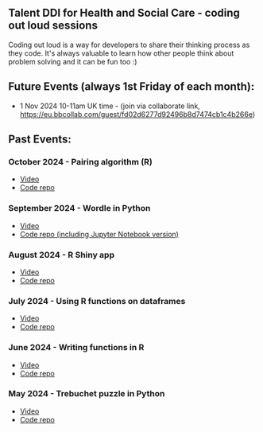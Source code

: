 ## Talent DDI for Health and Social Care - coding out loud sessions

Coding out loud is a way for developers to share their thinking process as they code. It's always valuable to learn how other people think about problem solving and it can be fun too :) 

## Future Events (always 1st Friday of each month):

- 1 Nov 2024 10-11am UK time - (join via collaborate link, https://eu.bbcollab.com/guest/fd02d6277d92496b8d7474cb1c4b266e)

## Past Events:

### October 2024 - Pairing algorithm (R)
- <a href="https://media.ed.ac.uk/media/1_vjm3kopc?kalturaSeekFrom=3&kalturaClipTo=4488">Video</a>
- <a href="https://github.com/DDI-Talent/coding-out-loud/tree/main/october-2024">Code repo</a>

### September 2024 - Wordle in Python
- <a href="https://media.ed.ac.uk/media/Coding+out+loud+-+Wordle+in+Python/1_gmth6xr0">Video</a>
- <a href="https://github.com/DDI-Talent/coding-out-loud/tree/main/september-2024/wordle">Code repo (including Jupyter Notebook version)</a>

### August 2024 - R Shiny app
- <a href="https://media.ed.ac.uk/media/Coding%20out%20loud%20-%20August%202024_RShiny/1_vreysrd9">Video</a> 
- <a href="https://github.com/DDI-Talent/coding-out-loud/tree/main/august-2024">Code repo</a> 

### July 2024 - Using R functions on dataframes
- <a href="https://media.ed.ac.uk/media/Coding%20out%20loud%20-%20July%202024%20-%20Actors%20ages/1_ejl3ws4v">Video</a> 
- <a href="https://github.com/DDI-Talent/coding-out-loud/tree/main/july-2024">Code repo</a> 

### June 2024 - Writing functions in R
- <a href="https://media.ed.ac.uk/media/Coding-out-loud%20birthdates%20function/1_5ca3aoy3">Video</a> 
- <a href="https://github.com/DDI-Talent/coding-out-loud/tree/main/june-2024">Code repo</a>

### May 2024 - Trebuchet puzzle in Python
- <a href="https://media.ed.ac.uk/media/Coding%20out%20loud%3A%20May%202024%3A%20Trebuchet%20in%20Python/1_87ug8owz">Video</a> 
- <a href="https://github.com/DDI-Talent/coding-out-loud/tree/main/may-2024">Code repo</a> 

